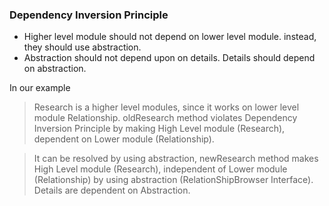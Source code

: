 ### Dependency Inversion Principle
* Higher level module should not depend on lower level module.
instead, they should use abstraction.
* Abstraction should not depend upon on details.
Details should depend on abstraction.

In our example
> Research is a higher level modules, since 
> it works on lower level module Relationship.
> oldResearch method violates 
> Dependency Inversion Principle
> by making High Level module (Research), 
> dependent on Lower module (Relationship).

> It can be resolved by using abstraction,
> newResearch method  makes High Level module (Research), 
> independent of Lower module (Relationship) 
> by using abstraction (RelationShipBrowser Interface).
> Details are dependent on Abstraction.